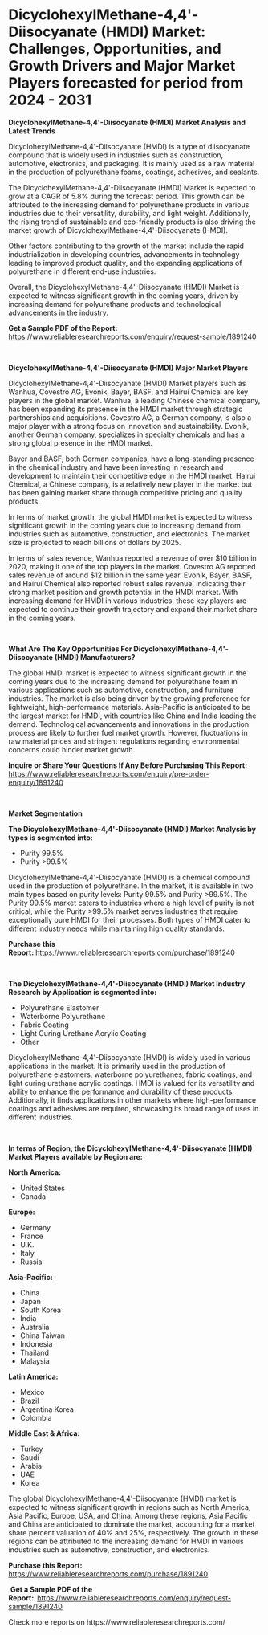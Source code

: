 <p><h1>DicyclohexylMethane-4,4'-Diisocyanate (HMDI) Market: Challenges, Opportunities, and Growth Drivers and Major Market Players forecasted for period from 2024 - 2031</h1></p><p><strong>DicyclohexylMethane-4,4'-Diisocyanate (HMDI) Market Analysis and Latest Trends</strong></p>
<p><p>DicyclohexylMethane-4,4'-Diisocyanate (HMDI) is a type of diisocyanate compound that is widely used in industries such as construction, automotive, electronics, and packaging. It is mainly used as a raw material in the production of polyurethane foams, coatings, adhesives, and sealants.</p><p>The DicyclohexylMethane-4,4'-Diisocyanate (HMDI) Market is expected to grow at a CAGR of 5.8% during the forecast period. This growth can be attributed to the increasing demand for polyurethane products in various industries due to their versatility, durability, and light weight. Additionally, the rising trend of sustainable and eco-friendly products is also driving the market growth of DicyclohexylMethane-4,4'-Diisocyanate (HMDI).</p><p>Other factors contributing to the growth of the market include the rapid industrialization in developing countries, advancements in technology leading to improved product quality, and the expanding applications of polyurethane in different end-use industries.</p><p>Overall, the DicyclohexylMethane-4,4'-Diisocyanate (HMDI) Market is expected to witness significant growth in the coming years, driven by increasing demand for polyurethane products and technological advancements in the industry.</p></p>
<p><strong>Get a Sample PDF of the Report:&nbsp;</strong> <a href="https://www.reliableresearchreports.com/enquiry/request-sample/1891240">https://www.reliableresearchreports.com/enquiry/request-sample/1891240</a></p>
<p>&nbsp;</p>
<p><strong>DicyclohexylMethane-4,4'-Diisocyanate (HMDI) Major Market Players</strong></p>
<p><p>DicyclohexylMethane-4,4'-Diisocyanate (HMDI) Market players such as Wanhua, Covestro AG, Evonik, Bayer, BASF, and Hairui Chemical are key players in the global market. Wanhua, a leading Chinese chemical company, has been expanding its presence in the HMDI market through strategic partnerships and acquisitions. Covestro AG, a German company, is also a major player with a strong focus on innovation and sustainability. Evonik, another German company, specializes in specialty chemicals and has a strong global presence in the HMDI market.</p><p>Bayer and BASF, both German companies, have a long-standing presence in the chemical industry and have been investing in research and development to maintain their competitive edge in the HMDI market. Hairui Chemical, a Chinese company, is a relatively new player in the market but has been gaining market share through competitive pricing and quality products.</p><p>In terms of market growth, the global HMDI market is expected to witness significant growth in the coming years due to increasing demand from industries such as automotive, construction, and electronics. The market size is projected to reach billions of dollars by 2025.</p><p>In terms of sales revenue, Wanhua reported a revenue of over $10 billion in 2020, making it one of the top players in the market. Covestro AG reported sales revenue of around $12 billion in the same year. Evonik, Bayer, BASF, and Hairui Chemical also reported robust sales revenue, indicating their strong market position and growth potential in the HMDI market. With increasing demand for HMDI in various industries, these key players are expected to continue their growth trajectory and expand their market share in the coming years.</p></p>
<p>&nbsp;</p>
<p><strong>What Are The Key Opportunities For DicyclohexylMethane-4,4'-Diisocyanate (HMDI) Manufacturers?</strong></p>
<p><p>The global HMDI market is expected to witness significant growth in the coming years due to the increasing demand for polyurethane foam in various applications such as automotive, construction, and furniture industries. The market is also being driven by the growing preference for lightweight, high-performance materials. Asia-Pacific is anticipated to be the largest market for HMDI, with countries like China and India leading the demand. Technological advancements and innovations in the production process are likely to further fuel market growth. However, fluctuations in raw material prices and stringent regulations regarding environmental concerns could hinder market growth.</p></p>
<p><strong>Inquire or Share Your Questions If Any Before Purchasing This Report:</strong> <a href="https://www.reliableresearchreports.com/enquiry/pre-order-enquiry/1891240">https://www.reliableresearchreports.com/enquiry/pre-order-enquiry/1891240</a></p>
<p>&nbsp;</p>
<p><strong>Market Segmentation</strong></p>
<p><strong>The DicyclohexylMethane-4,4'-Diisocyanate (HMDI) Market Analysis by types is segmented into:</strong></p>
<p><ul><li>Purity 99.5%</li><li>Purity >99.5%</li></ul></p>
<p><p>DicyclohexylMethane-4,4'-Diisocyanate (HMDI) is a chemical compound used in the production of polyurethane. In the market, it is available in two main types based on purity levels: Purity 99.5% and Purity >99.5%. The Purity 99.5% market caters to industries where a high level of purity is not critical, while the Purity >99.5% market serves industries that require exceptionally pure HMDI for their processes. Both types of HMDI cater to different industry needs while maintaining high quality standards.</p></p>
<p><strong>Purchase this Report:&nbsp;</strong><a href="https://www.reliableresearchreports.com/purchase/1891240">https://www.reliableresearchreports.com/purchase/1891240</a></p>
<p>&nbsp;</p>
<p><strong>The DicyclohexylMethane-4,4'-Diisocyanate (HMDI) Market Industry Research by Application is segmented into:</strong></p>
<p><ul><li>Polyurethane Elastomer</li><li>Waterborne Polyurethane</li><li>Fabric Coating</li><li>Light Curing Urethane Acrylic Coating</li><li>Other</li></ul></p>
<p><p>DicyclohexylMethane-4,4'-Diisocyanate (HMDI) is widely used in various applications in the market. It is primarily used in the production of polyurethane elastomers, waterborne polyurethanes, fabric coatings, and light curing urethane acrylic coatings. HMDI is valued for its versatility and ability to enhance the performance and durability of these products. Additionally, it finds applications in other markets where high-performance coatings and adhesives are required, showcasing its broad range of uses in different industries.</p></p>
<p>&nbsp;</p>
<p><strong>In terms of Region, the DicyclohexylMethane-4,4'-Diisocyanate (HMDI) Market Players available by Region are:</strong></p>
<p>
    <p> <strong> North America: </strong>
        <ul>
            <li>United States</li>
            <li>Canada</li>
        </ul>
        </p> 
    <p> <strong> Europe: </strong>
        <ul>
            <li>Germany</li>
            <li>France</li>
            <li>U.K.</li>
            <li>Italy</li>
            <li>Russia</li>
        </ul>
        </p> 
    <p> <strong> Asia-Pacific: </strong>
        <ul>
            <li>China</li>
            <li>Japan</li>
            <li>South Korea</li>
            <li>India</li>
            <li>Australia</li>
            <li>China Taiwan</li>
            <li>Indonesia</li>
            <li>Thailand</li>
            <li>Malaysia</li>
        </ul>
        </p> 
    <p> <strong> Latin America: </strong>
        <ul>
            <li>Mexico</li>
            <li>Brazil</li>
            <li>Argentina Korea</li>
            <li>Colombia</li>
        </ul>
        </p> 
    <p> <strong> Middle East & Africa: </strong>
        <ul>
            <li>Turkey</li>
            <li>Saudi</li>
            <li>Arabia</li>
            <li>UAE</li>
            <li>Korea</li>
        </ul>
    </p>
    </p>
<p><p>The global DicyclohexylMethane-4,4'-Diisocyanate (HMDI) market is expected to witness significant growth in regions such as North America, Asia Pacific, Europe, USA, and China. Among these regions, Asia Pacific and China are anticipated to dominate the market, accounting for a market share percent valuation of 40% and 25%, respectively. The growth in these regions can be attributed to the increasing demand for HMDI in various industries such as automotive, construction, and electronics.</p></p>
<p><strong>Purchase this Report: </strong><a href="https://www.reliableresearchreports.com/purchase/1891240">https://www.reliableresearchreports.com/purchase/1891240</a></p>
<p>&nbsp;<strong>Get a Sample PDF of the Report:&nbsp;&nbsp;</strong><a href="https://www.reliableresearchreports.com/enquiry/request-sample/1891240">https://www.reliableresearchreports.com/enquiry/request-sample/1891240</a></p>
<p><strong></strong></p>
<p>Check more reports on https://www.reliableresearchreports.com/</p>